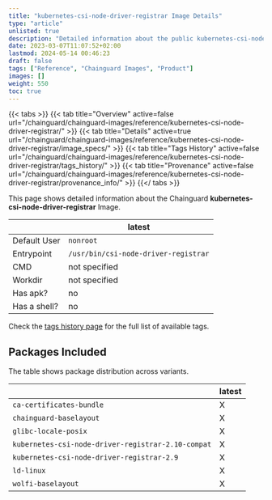 ```yaml
---
title: "kubernetes-csi-node-driver-registrar Image Details"
type: "article"
unlisted: true
description: "Detailed information about the public kubernetes-csi-node-driver-registrar Chainguard Image."
date: 2023-03-07T11:07:52+02:00
lastmod: 2024-05-14 00:46:23
draft: false
tags: ["Reference", "Chainguard Images", "Product"]
images: []
weight: 550
toc: true
---
```


{{< tabs >}}
{{< tab title="Overview" active=false url="/chainguard/chainguard-images/reference/kubernetes-csi-node-driver-registrar/" >}}
{{< tab title="Details" active=true url="/chainguard/chainguard-images/reference/kubernetes-csi-node-driver-registrar/image_specs/" >}}
{{< tab title="Tags History" active=false url="/chainguard/chainguard-images/reference/kubernetes-csi-node-driver-registrar/tags_history/" >}}
{{< tab title="Provenance" active=false url="/chainguard/chainguard-images/reference/kubernetes-csi-node-driver-registrar/provenance_info/" >}}
{{</ tabs >}}

This page shows detailed information about the Chainguard **kubernetes-csi-node-driver-registrar** Image.

|              | latest                               |
|--------------|--------------------------------------|
| Default User | `nonroot`                            |
| Entrypoint   | `/usr/bin/csi-node-driver-registrar` |
| CMD          | not specified                        |
| Workdir      | not specified                        |
| Has apk?     | no                                   |
| Has a shell? | no                                   |

Check the [tags history page](/chainguard/chainguard-images/reference/kubernetes-csi-node-driver-registrar/tags_history/) for the full list of available tags.

## Packages Included
The table shows package distribution across variants.

|                                                    | latest |
|----------------------------------------------------|--------|
| `ca-certificates-bundle`                           | X      |
| `chainguard-baselayout`                            | X      |
| `glibc-locale-posix`                               | X      |
| `kubernetes-csi-node-driver-registrar-2.10-compat` | X      |
| `kubernetes-csi-node-driver-registrar-2.9`         | X      |
| `ld-linux`                                         | X      |
| `wolfi-baselayout`                                 | X      |

